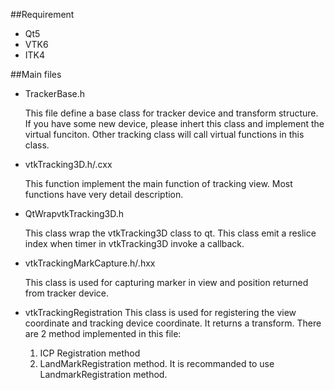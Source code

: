 

##Requirement

- Qt5
- VTK6
- ITK4


##Main files
- TrackerBase.h

	This file define a base class for tracker device
	and transform structure. If you have some new 
	device, please inhert this class and implement
	the virtual funciton. Other tracking class will 
	call virtual functions in this class.

- vtkTracking3D.h/.cxx

	This function implement the main function of tracking 
	view. Most functions have very detail description.

- QtWrapvtkTracking3D.h

	This class wrap the vtkTracking3D class to qt. This class
	emit a reslice index when timer in vtkTracking3D invoke a 
	callback.


- vtkTrackingMarkCapture.h/.hxx

	This class is used for capturing marker in view and position
	returned from tracker device.

- vtkTrackingRegistration
	This class is used for registering the view coordinate and
	tracking device coordinate. It returns a transform.
	There are 2 method implemented in this file:
	1. ICP Registration method
	2. LandMarkRegistration method.
	It is recommanded to use LandmarkRegistration method.









